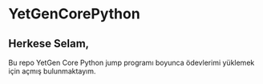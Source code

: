 # YetGenCorePython
## Herkese Selam,
Bu repo YetGen Core Python jump programı boyunca ödevlerimi yüklemek için açmış bulunmaktayım.
